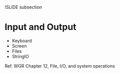 !SLIDE subsection
# Input and Output

* Keyboard
* Screen
* Files
* StringIO

Ref. WGR Chapter 12, File, I/O, and system operations




